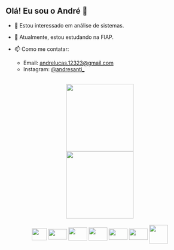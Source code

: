 ## Olá! Eu sou o André 👋

- 👀 Estou interessado em análise de sistemas.
- 🌱 Atualmente, estou estudando na FIAP.
- 📫 Como me contatar:

  - Email: andrelucas.12323@gmail.com
  - Instagram: [@andresanti_](https://www.instagram.com/andresanti_)

<br>

<div align="center">
  <img height="180em" src="https://github-readme-stats.vercel.app/api?username=santificado&show_icons=true&theme=tokyonight&include_all_commits=true&count_private=true" style="background-color: transparent;">
  <br>
  <img height="180em" src="https://github-readme-stats.vercel.app/api/top-langs/?username=santificado&hide_progress=true&theme=tokyonight" >
</div>

<br>

<div align="center">
  <img align="center" height="32" width="40" src="https://cdn.jsdelivr.net/gh/devicons/devicon/icons/java/java-plain.svg" />
  <img align="center" height="28" width="50" src="https://cdn.jsdelivr.net/gh/devicons/devicon/icons/javascript/javascript-original.svg" />
  <img align="center" height="35" width="50" src="https://cdn.jsdelivr.net/gh/devicons/devicon/icons/python/python-original.svg" />
  <img align="center" height="35" width="50" src="https://cdn.jsdelivr.net/gh/devicons/devicon/icons/react/react-original.svg" />
  <img align="center" height="30" width="50" src="https://cdn.jsdelivr.net/gh/devicons/devicon/icons/html5/html5-original.svg" />
  <img align="center" height="30" width="50" src="https://cdn.jsdelivr.net/gh/devicons/devicon/icons/css3/css3-original.svg" />
  <img align="center" height="50" width="50" src="https://cdn.jsdelivr.net/gh/devicons/devicon/icons/oracle/oracle-original.svg" />
</div>
